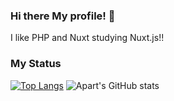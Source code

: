 ### Hi there My profile! 👋

I like PHP and Nuxt studying Nuxt.js!!

### My Status
[![Top Langs](https://github-readme-stats.vercel.app/api/top-langs/?username=Apartkktrain&hide=Blade,html,Ruby)](https://github.com/anuraghazra/github-readme-stats) ![Apart's GitHub stats](https://github-readme-stats.vercel.app/api?username=Apartkktrain&show_icons=true)  

